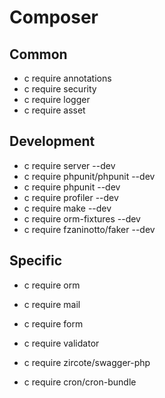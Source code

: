 # Composer

## Common

- c require annotations
- c require security
- c require logger
- c require asset

## Development

- c require server --dev
- c require phpunit/phpunit --dev
- c require phpunit --dev
- c require profiler --dev
- c require make --dev
- c require orm-fixtures --dev
- c require fzaninotto/faker --dev
 
## Specific

- c require orm
- c require mail
- c require form
- c require validator

- c require zircote/swagger-php
- c require cron/cron-bundle